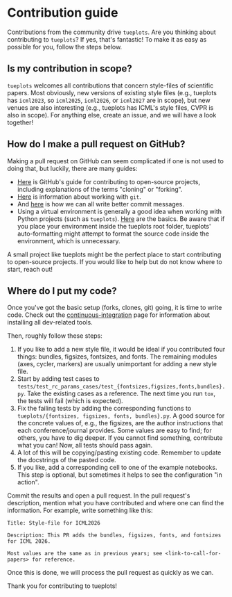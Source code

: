 # Contribution guide

Contributions from the community drive `tueplots`.
Are you thinking about contributing to `tueplots`?
If yes, that's fantastic!
To make it as easy as possible for you, follow the steps below.



## Is my contribution in scope?

`tueplots` welcomes all contributions that concern style-files of scientific papers.
Most obviously, new versions of existing style files (e.g., tueplots has `icml2023`, so `icml2025`, `icml2026`, or `icml2027` are in scope), but
new venues are also interesting (e.g., tueplots has ICML's style files, CVPR is also in scope).
For anything else, create an issue, and we will have a look together!


## How do I make a pull request on GitHub?
Making a pull request on GitHub can seem complicated if one is not used to doing that, but luckily, there are many guides:

- [Here](https://docs.github.com/en/get-started/quickstart/contributing-to-projects) is GitHub's guide for contributing to open-source projects, including explanations of the terms "cloning" or "forking".
- [Here](https://docs.github.com/en/get-started/using-git) is information about working with `git`.
- And [here](https://www.freecodecamp.org/news/how-to-write-better-git-commit-messages/) is how we can all write better commit messages.
- Using a virtual environment is generally a good idea when working with Python projects (such as `tueplots`). [Here](https://realpython.com/python-virtual-environments-a-primer/) are the basics. Be aware that if you place your environment inside the tueplots root folder, tueplots' auto-formatting might attempt to format the source code inside the environment, which is unnecessary.


A small project like tueplots might be the perfect place to start contributing to open-source projects.
If you would like to help but do not know where to start, reach out!

## Where do I put my code?

Once you've got the basic setup (forks, clones, git) going, it is time to write code.
Check out the [continuous-integration](https://tueplots.readthedocs.io/en/latest/docs_dev/continuous_integration) page for information about installing all dev-related tools.


Then, roughly follow these steps:

1. If you like to add a new style file, it would be ideal if you contributed four things: bundles, figsizes, fontsizes, and fonts. The remaining modules (axes, cycler, markers) are usually unimportant for adding a new style file.
2. Start by adding test cases to `tests/test_rc_params_cases/test_{fontsizes,figsizes,fonts,bundles}.py`. Take the existing cases as a reference. The next time you run `tox`, the tests will fail (which is expected).
3. Fix the failing tests by adding the corresponding functions to `tueplots/{fontsizes, figsizes, fonts, bundles}.py`. A good source for the concrete values of, e.g., the figsizes, are the author instructions that each conference/journal provides. Some values are easy to find; for others, you have to dig deeper. If you cannot find something, contribute what you can! Now, all tests should pass again.
4. A lot of this will be copying/pasting existing code. Remember to update the docstrings of the pasted code.
5. If you like, add a corresponding cell to one of the example notebooks. This step is optional, but sometimes it helps to see the configuration "in action".


Commit the results and open a pull request.
In the pull request's description, mention what you have contributed and where one can find the information. For example, write something like this:



    Title: Style-file for ICML2026

    Description: This PR adds the bundles, figsizes, fonts, and fontsizes for ICML 2026.

    Most values are the same as in previous years; see <link-to-call-for-papers> for reference.


Once this is done, we will process the pull request as quickly as we can.

Thank you for contributing to tueplots!
